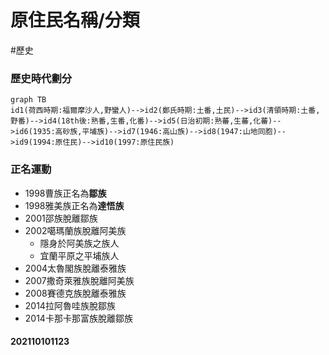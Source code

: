 # 原住民名稱/分類
#歷史

### 歷史時代劃分
```mermaid
graph TB
id1(荷西時期:福爾摩沙人,野蠻人)-->id2(鄭氏時期:土番,土民)-->id3(清領時期:土番,野番)-->id4(18th後:熟番,生番,化番)-->id5(日治初期:熟蕃,生蕃,化蕃)-->id6(1935:高砂族,平埔族)-->id7(1946:高山族)-->id8(1947:山地同胞)-->id9(1994:原住民)-->id10(1997:原住民族)
```
### 正名運動
- 1998曹族正名為**鄒族**
- 1998雅美族正名為**達悟族**
- 2001邵族脫離鄒族
- 2002噶瑪蘭族脫離阿美族
	- 隱身於阿美族之族人
	- 宜蘭平原之平埔族人
- 2004太魯閣族脫離泰雅族
- 2007撒奇萊雅族脫離阿美族
- 2008賽德克族脫離泰雅族
- 2014拉阿魯哇族脫鄒族
- 2014卡那卡那富族脫離鄒族
#### 202110101123